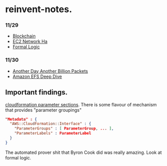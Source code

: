 reinvent-notes.
===============


### 11/29

* [Blockchain](./blockchain)
* [EC2 Network Ha](./ec2-network-ha)
* [Formal Logic](./formal-logic)

### 11/30

* [Another Day Another Billion Packets](./another-billion-packets)
* [Amazon EFS Deep Dive](./efs-deep-dive)


## Important findings.

[cloudformation parameter sections](http://docs.aws.amazon.com/AWSCloudFormation/latest/UserGuide/aws-resource-cloudformation-interface.html). There is some flavour of mechanism that provides "parameter groupings"
 ```json
 "Metadata" : {
   "AWS::CloudFormation::Interface" : {
     "ParameterGroups" : [ ParameterGroup, ... ],
     "ParameterLabels" : ParameterLabel
   }
 }
 ```

The automated prover shit that Byron Cook did was really amazing. Look at formal logic.